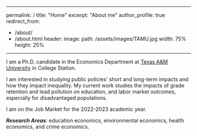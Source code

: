 ---
permalink: /
title: "Home" 
excerpt: "About me"
author_profile: true
redirect_from:
- /about/
- /about.html
header:
  image: 
     path: /assets/images/TAMU.jpg
     width: 75%
     height: 25%
 ---

I am a Ph.D. candidate in the Economics Department at [Texas A&M University](https://liberalarts.tamu.edu/economics/) in College Station.

I am interested in studying public policies’ short and long-term impacts and how they impact inequality. My current work studies the impacts of grade retention and lead pollution on education, and labor market outcomes, especially for disadvantaged populations.

I am on the Job Market for the 2022-2023 academic year.

***Research Areas***: education economics, environmental economics, health economics, and crime economics.


